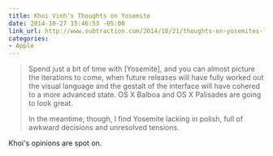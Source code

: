 ```yaml
---
title: Khoi Vinh’s Thoughts on Yosemite
date: 2014-10-27 15:46:53 -05:00
link_url: http://www.subtraction.com/2014/10/21/thoughts-on-yosemites-look-and-feel/
categories:
- Apple
---
```


> Spend just a bit of time with [Yosemite], and you can almost picture the iterations to come, when future releases will have fully worked out the visual language and the gestalt of the interface will have cohered to a more advanced state. OS X Balboa and OS X Palisades are going to look great.
>
> In the meantime, though, I find Yosemite lacking in polish, full of awkward decisions and unresolved tensions.

Khoi's opinions are spot on.
